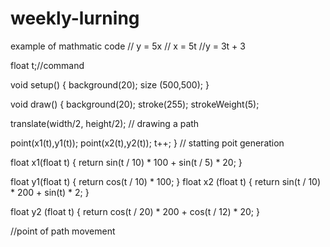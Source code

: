 # weekly-lurning
example of mathmatic code 
// y = 5x
// x = 5t
//y = 3t + 3

float t;//command

void setup() {
  background(20);
  size (500,500);
}

void draw() {
  background(20);
  stroke(255);
  strokeWeight(5);

  translate(width/2, height/2);
    // drawing a path
    
  point(x1(t),y1(t));
  point(x2(t),y2(t));
  t++;
}
// statting poit generation

float x1(float t) {
  return sin(t / 10) * 100 + sin(t / 5) * 20;
}

float y1(float t) {
  return cos(t / 10) * 100;
}
float x2 (float t) {
  return sin(t / 10) * 200 + sin(t) * 2;
}

float y2 (float t) {
  return cos(t / 20) * 200 + cos(t / 12) * 20;
}

//point of path movement
